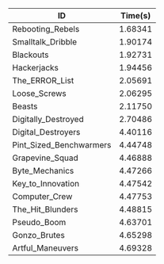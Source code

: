 |ID|Time(s)|
|-|-|
|Rebooting_Rebels|1.68341|
|Smalltalk_Dribble|1.90174|
|Blackouts|1.92731|
|Hackerjacks|1.94456|
|The_ERROR_List|2.05691|
|Loose_Screws|2.06295|
|Beasts|2.11750|
|Digitally_Destroyed|2.70486|
|Digital_Destroyers|4.40116|
|Pint_Sized_Benchwarmers|4.44748|
|Grapevine_Squad|4.46888|
|Byte_Mechanics|4.47266|
|Key_to_Innovation|4.47542|
|Computer_Crew|4.47753|
|The_Hit_Blunders|4.48815|
|Pseudo_Boom|4.63701|
|Gonzo_Brutes|4.65298|
|Artful_Maneuvers|4.69328|
